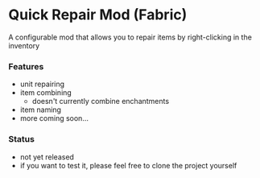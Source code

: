 # Quick Repair Mod (Fabric)

A configurable mod that allows you to repair items by right-clicking in the inventory

### Features

* unit repairing
* item combining
  * doesn't currently combine enchantments
* item naming
* more coming soon...

### Status

* not yet released
* if you want to test it, please feel free to clone the project yourself
